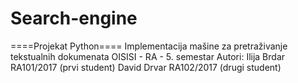 # Search-engine
====Projekat Python====
Implementacija mašine za pretraživanje tekstualnih dokumenata
OISISI - RA - 5. semestar
Autori:
Ilija Brdar RA101/2017 (prvi student)
David Drvar RA102/2017 (drugi student)

